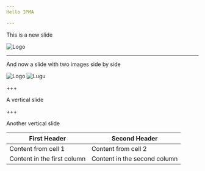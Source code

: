 ```yaml
---
Hello IPMA

---
```

This is a new slide

![Logo](http://www.silicon.fr/wp-content/uploads/2008/04/09/hpc4-370x297.jpg)

---
And now a slide with two images side by side

![Logo]() ![Lugu]()

+++

A vertical slide

+++

Another vertical slide

First Header | Second Header
------------ | -------------
Content from cell 1 | Content from cell 2
Content in the first column | Content in the second column
